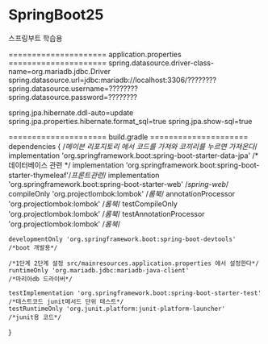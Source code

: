 # SpringBoot25
스프링부트 학습용

===================== application.properties =====================
spring.datasource.driver-class-name=org.mariadb.jdbc.Driver
spring.datasource.url=jdbc:mariadb://localhost:3306/????????
spring.datasource.username=????????
spring.datasource.password=????????


spring.jpa.hibernate.ddl-auto=update
spring.jpa.properties.hibernate.format_sql=true
spring.jpa.show-sql=true

===================== build.gradle =====================
dependencies {
    /*메이븐 리포지토리 에서 코드를 가져와 코끼리를 누르면 가져온다*/
    implementation 'org.springframework.boot:spring-boot-starter-data-jpa' /*데이터베이스 관련 */
    implementation 'org.springframework.boot:spring-boot-starter-thymeleaf'/*프론트관련*/
    implementation 'org.springframework.boot:spring-boot-starter-web'       /*spring-web*/
    compileOnly 'org.projectlombok:lombok'                                  /*롬북*/
    annotationProcessor 'org.projectlombok:lombok'                          /*롬북*/
    testCompileOnly 'org.projectlombok:lombok'                             /*롬북*/
    testAnnotationProcessor 'org.projectlombok:lombok'                    /*롬북*/

    developmentOnly 'org.springframework.boot:spring-boot-devtools'         /*boot 개발용*/

    /*1단계 2단계 설정 src/mainresources.application.properties 에서 설정한다*/
    runtimeOnly 'org.mariadb.jdbc:mariadb-java-client'                      /*마리아db 드라이버*/

    testImplementation 'org.springframework.boot:spring-boot-starter-test'  /*테스트코드 junit메서드 단위 테스트*/
    testRuntimeOnly 'org.junit.platform:junit-platform-launcher'            /*junit용 코드*/


}
